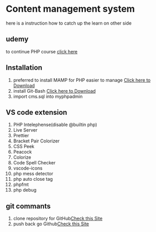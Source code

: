# Content management system

  here is a instruction how to catch up the learn on other side


## udemy 
  to continue PHP course [click here](https://www.udemy.com/course/php-for-complete-beginners-includes-msql-object-oriented/learn/lecture/2509356?components=add_to_cart%2Cavailable_coupons%2Cbuy_button%2Cbuy_for_team%2Ccacheable_buy_button%2Ccacheable_deal_badge%2Ccacheable_discount_expiration%2Ccacheable_price_text%2Ccacheable_purchase_text%2Ccurated_for_ufb_notice_context%2Cdeal_badge%2Cdiscount_expiration%2Cgift_this_course%2Cincentives%2Cinstructor_links%2Clifetime_access_context%2Cmoney_back_guarantee%2Cprice_text%2Cpurchase_tabs_context%2Cpurchase%2Crecommendation%2Credeem_coupon%2Csidebar_container%2Cpurchase_body_container#questions)

## Installation

  1. preferred to install MAMP for PHP easier to manage [Click here to Download](mamp.info/en/downloads/)
  2. install Git-Bash [Click here to Download](https://www.becomingads.com/o/gitbash)
  3. import cms.sql into myphpadmin
   
## VS code extension
  1. PHP Intelephense(disable @builtin php)
  2.  Live Server
  3.  Prettier
  4.  Bracket Pair Colorizer
  5.  CSS Peek
  6.  Peacock
  7.  Colorize
  8.  Code Spell Checker
  9.  vscode-icons
  10. php mess detector
  11. php auto close tag
  12. phpfmt
  13. php debug
   
## git commants
  1. clone repository for GitHub[Check this Site](https://docs.github.com/en/repositories/creating-and-managing-repositories/cloning-a-repository)
  2. push back go Github[Check this Site](https://digitalthoughtdisruption.com/2020/09/09/clone-repository-push-changes-using-git-bash/)
